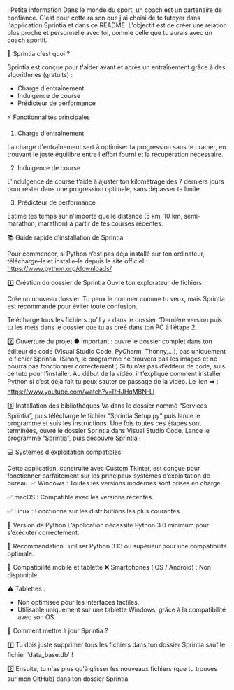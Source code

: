 ℹ️ Petite information
Dans le monde du sport, un coach est un partenaire de confiance. C'est pour cette raison que j'ai choisi de te tutoyer dans l'application Sprintia et dans ce README. L'objectif est de créer une relation plus proche et personnelle avec toi, comme celle que tu aurais avec un coach sportif.

📌 Sprintia c'est quoi ?

Sprintia est conçue pour t'aider avant et après un entraînement grâce à des algorithmes (gratuits) :
- Charge d'entraînement
- Indulgence de course
- Prédicteur de performance

⚡ Fonctionnalités principales

1. Charge d'entraînement
   
La charge d'entraînement sert à optimiser ta progression sans te cramer, en trouvant le juste équilibre entre l'effort fourni et la récupération nécessaire.

2. Indulgence de course
   
L’indulgence de course t’aide à ajuster ton kilométrage des 7 derniers jours pour rester dans une progression optimale, sans dépasser ta limite.

3. Prédicteur de performance
   
Estime tes temps sur n'importe quelle distance (5 km, 10 km, semi-marathon, marathon) à partir de tes courses récentes.

📚 Guide rapide d’installation de Sprintia

Pour commencer, si Python n’est pas déjà installé sur ton ordinateur, télécharge-le et installe-le depuis le site officiel :
https://www.python.org/downloads/

1️⃣ Création du dossier de Sprintia
Ouvre ton explorateur de fichiers.

Crée un nouveau dossier. Tu peux le nommer comme tu veux, mais Sprintia est recommandé pour éviter toute confusion.

Télécharge tous les fichiers qu’il y a dans le dossier “Dernière version puis tu les mets dans le dossier que tu as créé dans ton PC à l’étape 2.

2️⃣ Ouverture du projet
● Important : ouvre le dossier complet dans ton éditeur de code (Visual Studio Code, PyCharm, Thonny,...), pas uniquement le fichier Sprintia. (Sinon, le programme ne trouvera pas les images et ne pourra pas fonctionner correctement.)
Si tu n’as pas d’éditeur de code, suis ce tuto pour l’installer. Au début de la vidéo, il t’explique comment installer Python si c’est déjà fait tu peux sauter ce passage de la vidéo.
Le lien ➡️ : https://www.youtube.com/watch?v=RHJHqMBN-LI

3️⃣ Installation des bibliothèques
Va dans le dossier nommé “Services Sprintia”, puis télécharge le fichier “Sprintia Setup.py” puis lance le programme et suis les instructions.
Une fois toutes ces étapes sont terminées, ouvre le dossier Sprintia dans Visual Studio Code. Lance le programme “Sprintia”, puis découvre Sprintia !

💻 Systèmes d'exploitation compatibles

Cette application, construite avec Custom Tkinter, est conçue pour fonctionner parfaitement sur les principaux systèmes d’exploitation de bureau.
✅ Windows : Toutes les versions modernes sont prises en charge.

✅ macOS : Compatible avec les versions récentes.

✅ Linux : Fonctionne sur les distributions les plus courantes.

🐍 Version de Python
L’application nécessite Python 3.0 minimum pour s’exécuter correctement.

🔹 Recommandation : utiliser Python 3.13 ou supérieur pour une compatibilité optimale.

📱 Compatibilité mobile et tablette
❌ Smartphones (iOS / Android) : Non disponible.

⚠️ Tablettes :
- Non optimisée pour les interfaces tactiles.
- Utilisable uniquement sur une tablette Windows, grâce à la compatibilité avec son OS.

🔄️ Comment mettre à jour Sprintia ?

1️⃣ Tu dois juste supprimer tous les fichiers dans ton dossier Sprintia sauf le fichier 'data_base.db' !

2️⃣ Ensuite, tu n'as plus qu'à glisser les nouveaux fichiers (que tu trouves sur mon GitHub) dans ton dossier Sprintia